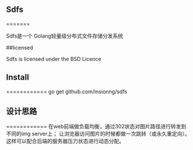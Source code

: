 ## Sdfs
=======

Sdfs是一个 Golang轻量级分布式文件存储分发系统


##licensed

Sdfs is licensed under the BSD Licence


## Install
============
    go get github.com/insionng/sdfs


## 设计思路
============
在web前端做负载均衡，通过302状态对图片路径进行转发到不同的img server上；
让浏览器访问图片的时候都做一次跳转（或永久重定向）。
这样可以配合后端的服务器压力状态进行动态分配。
